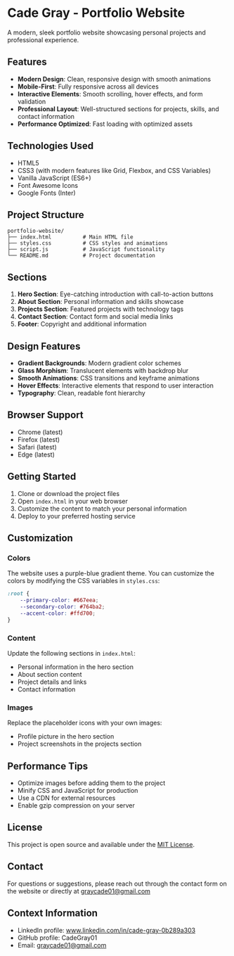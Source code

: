 # Cade Gray - Portfolio Website

A modern, sleek portfolio website showcasing personal projects and professional experience.

## Features

- **Modern Design**: Clean, responsive design with smooth animations
- **Mobile-First**: Fully responsive across all devices
- **Interactive Elements**: Smooth scrolling, hover effects, and form validation
- **Professional Layout**: Well-structured sections for projects, skills, and contact information
- **Performance Optimized**: Fast loading with optimized assets

## Technologies Used

- HTML5
- CSS3 (with modern features like Grid, Flexbox, and CSS Variables)
- Vanilla JavaScript (ES6+)
- Font Awesome Icons
- Google Fonts (Inter)

## Project Structure

```
portfolio-website/
├── index.html          # Main HTML file
├── styles.css          # CSS styles and animations
├── script.js           # JavaScript functionality
└── README.md           # Project documentation
```

## Sections

1. **Hero Section**: Eye-catching introduction with call-to-action buttons
2. **About Section**: Personal information and skills showcase
3. **Projects Section**: Featured projects with technology tags
4. **Contact Section**: Contact form and social media links
5. **Footer**: Copyright and additional information

## Design Features

- **Gradient Backgrounds**: Modern gradient color schemes
- **Glass Morphism**: Translucent elements with backdrop blur
- **Smooth Animations**: CSS transitions and keyframe animations
- **Hover Effects**: Interactive elements that respond to user interaction
- **Typography**: Clean, readable font hierarchy

## Browser Support

- Chrome (latest)
- Firefox (latest)
- Safari (latest)
- Edge (latest)

## Getting Started

1. Clone or download the project files
2. Open `index.html` in your web browser
3. Customize the content to match your personal information
4. Deploy to your preferred hosting service

## Customization

### Colors
The website uses a purple-blue gradient theme. You can customize the colors by modifying the CSS variables in `styles.css`:

```css
:root {
    --primary-color: #667eea;
    --secondary-color: #764ba2;
    --accent-color: #ffd700;
}
```

### Content
Update the following sections in `index.html`:
- Personal information in the hero section
- About section content
- Project details and links
- Contact information

### Images
Replace the placeholder icons with your own images:
- Profile picture in the hero section
- Project screenshots in the projects section

## Performance Tips

- Optimize images before adding them to the project
- Minify CSS and JavaScript for production
- Use a CDN for external resources
- Enable gzip compression on your server

## License

This project is open source and available under the [MIT License](LICENSE).

## Contact

For questions or suggestions, please reach out through the contact form on the website or directly at graycade01@gmail.com

## Context Information
- LinkedIn profile: www.linkedin.com/in/cade-gray-0b289a303
- GitHub profile: CadeGray01
- Email: graycade01@gmail.com